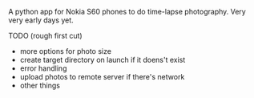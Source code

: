 A python app for Nokia S60 phones to do time-lapse photography. Very very early days yet.

TODO (rough first cut)

* more options for photo size
* create target directory on launch if it doens't exist
* error handling
* upload photos to remote server if there's network
* other things


